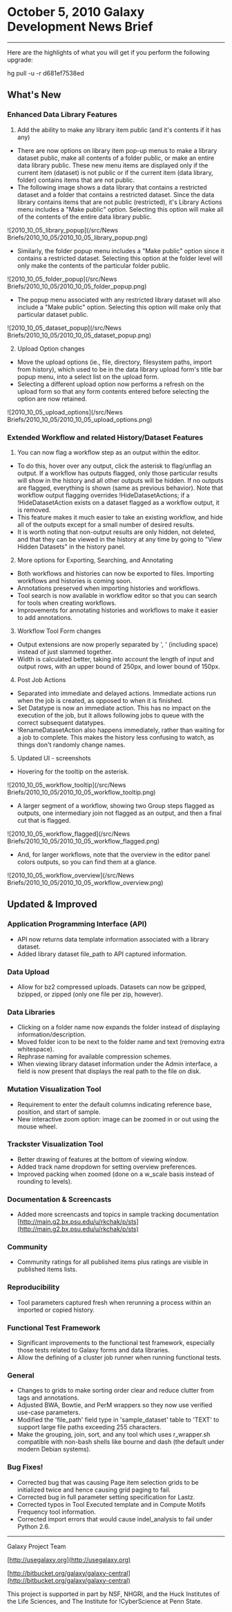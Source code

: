 # October 5, 2010 Galaxy Development News Brief

----

Here are the highlights of what you will get if you perform the following upgrade:

hg pull -u -r d681ef7538ed

## What's New

### Enhanced Data Library Features

1. Add the ability to make any library item public (and it's contents if it has any)
* There are now options on library item pop-up menus to make a library dataset public, make all contents of a folder public, or make an entire data library public. These new menu items are displayed only if the current item (dataset) is not public or if the current item (data library, folder) contains items that are not public. 
* The following image shows a data library that contains a restricted dataset and a folder that contains a restricted dataset. Since the data library contains items that are not public (restricted), it's Library Actions menu includes a "Make public" option. Selecting this option will make all of the contents of the entire data library public.

![2010_10_05_library_popup](/src/News Briefs/2010_10_05/2010_10_05_library_popup.png)

* Similarly, the folder popup menu includes a "Make public" option since it contains a restricted dataset. Selecting this option at the folder level will only make the contents of the particular folder public.

![2010_10_05_folder_popup](/src/News Briefs/2010_10_05/2010_10_05_folder_popup.png)

* The popup menu associated with any restricted library dataset will also include a "Make public" option. Selecting this option will make only that particular dataset public.

![2010_10_05_dataset_popup](/src/News Briefs/2010_10_05/2010_10_05_dataset_popup.png)

2. Upload Option changes
* Move the upload options (ie., file, directory, filesystem paths, import from history), which used to be in the data library upload form's title bar popup menu, into a select list on the upload form. 
* Selecting a different upload option now performs a refresh on the upload form so that any form contents entered before selecting the option are now retained.

![2010_10_05_upload_options](/src/News Briefs/2010_10_05/2010_10_05_upload_options.png)


### Extended Workflow and related History/Dataset Features

1. You can now flag a workflow step as an output within the editor.  
* To do this, hover over any output, click the asterisk to flag/unflag an output.  If a workflow has outputs flagged, only those particular results will show in the history and all other outputs will be hidden.  If no outputs are flagged, everything is shown (same as previous behavior).  Note that workflow output flagging overrides !HideDatasetActions; if a !HideDatasetAction exists on a dataset flagged as a workflow output, it is removed.
* This feature makes it much easier to take an existing workflow, and hide all of the outputs except for a small number of desired results.
* It is worth noting that non-output results are only hidden, not deleted, and that they can be viewed in the history at any time by going to "View Hidden Datasets" in the history panel.

2. More options for Exporting, Searching, and Annotating
* Both workflows and histories can now be exported to files. Importing workflows and histories is coming soon.
* Annotations preserved when importing histories and workflows.
* Tool search is now available in workflow editor so that you can search for tools when creating workflows.
* Improvements for annotating histories and workflows to make it easier to add annotations.

3. Workflow Tool Form changes
* Output extensions are now properly separated by ', ' (including space) instead of just slammed together.
* Width is calculated better, taking into account the length of input and output rows, with an upper bound of 250px, and lower bound of 150px.

4. Post Job Actions
* Separated into immediate and delayed actions.  Immediate actions run when the job is created, as opposed to when it is finished.  
* Set Datatype is now an immediate action.  This has no impact on the execution of the job, but it allows following jobs to queue with the correct subsequent datatypes.
* !RenameDatasetAction also happens immediately, rather than waiting for a job to complete.  This makes the history less confusing to watch, as things don't randomly change names.

5. Updated UI - screenshots
* Hovering for the tooltip on the asterisk.

![2010_10_05_workflow_tooltip](/src/News Briefs/2010_10_05/2010_10_05_workflow_tooltip.png)

* A larger segment of a workflow, showing two Group steps flagged as outputs, one intermediary join not flagged as an output, and then a final cut that is flagged.

![2010_10_05_workflow_flagged](/src/News Briefs/2010_10_05/2010_10_05_workflow_flagged.png)

* And, for larger workflows, note that the overview in the editor panel colors outputs, so you can find them at a glance.

![2010_10_05_workflow_overview](/src/News Briefs/2010_10_05/2010_10_05_workflow_overview.png)



## Updated & Improved

### Application Programming Interface (API)

* API now returns data template information associated with a library dataset.
* Added library dataset file_path to API captured information.

### Data Upload

* Allow for bz2 compressed uploads.  Datasets can now be gzipped, bzipped, or zipped (only one file per zip, however).

### Data Libraries

* Clicking on a folder name now expands the folder instead of displaying information/description.
* Moved folder icon to be next to the folder name and text (removing extra whitespace).
* Rephrase naming for available compression schemes.
* When viewing library dataset information under the Admin interface, a field is now present that displays the real path to the file on disk.

### Mutation Visualization Tool

* Requirement to enter the default columns indicating reference base, position, and start of sample.
* New interactive zoom option: image can be zoomed in or out using the mouse wheel. 

### Trackster Visualization Tool

* Better drawing of features at the bottom of viewing window.
* Added track name dropdown for setting overview preferences.
* Improved packing when zoomed (done on a w_scale basis instead of rounding to levels).

### Documentation & Screencasts

* Added more screencasts and topics in sample tracking documentation [http://main.g2.bx.psu.edu/u/rkchak/p/sts](http://main.g2.bx.psu.edu/u/rkchak/p/sts)

### Community

* Community ratings for all published items plus ratings are visible in published items lists.

### Reproducibility

* Tool parameters captured fresh when rerunning a process within an imported or copied history.

### Functional Test Framework

* Significant improvements to the functional test framework, especially those tests related to Galaxy forms and data libraries.
* Allow the defining of a cluster job runner when running functional tests.

### General

* Changes to grids to make sorting order clear and reduce clutter from tags and annotations.
* Adjusted BWA, Bowtie, and PerM wrappers so they now use verified use-case parameters. 
* Modified the 'file_path' field type in 'sample_dataset' table to 'TEXT' to support large file paths exceeding 255 characters.
* Make the grouping, join, sort, and any tool which uses r_wrapper.sh compatible with non-bash shells like bourne and dash (the default under modern Debian systems). 

### Bug Fixes!

* Corrected bug that was causing Page item selection grids to be initialized twice and hence causing grid paging to fail.
* Corrected bug in full parameter setting specification for Lastz.
* Corrected typos in Tool Executed template and in Compute Motifs Frequency tool information.
* Corrected import errors that would cause indel_analysis to fail under Python 2.6.

----

Galaxy Project Team

[http://usegalaxy.org](http://usegalaxy.org)

[http://bitbucket.org/galaxy/galaxy-central](http://bitbucket.org/galaxy/galaxy-central)

This project is supported in part by NSF, NHGRI, and the Huck Institutes of the Life Sciences, and The Institute for !CyberScience at Penn State.
